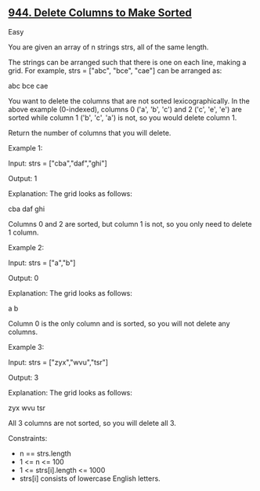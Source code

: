 ## [944. Delete Columns to Make Sorted](https://leetcode.com/problems/delete-columns-to-make-sorted/description/)

Easy

You are given an array of n strings strs, all of the same length.

The strings can be arranged such that there is one on each line, making a grid. For example, strs = ["abc", "bce", "cae"] can be arranged as:

abc
bce
cae

You want to delete the columns that are not sorted lexicographically. In the above example (0-indexed), columns 0 ('a', 'b', 'c') and 2 ('c', 'e', 'e') are sorted while column 1 ('b', 'c', 'a') is not, so you would delete column 1.

Return the number of columns that you will delete.

 
Example 1:

Input: strs = ["cba","daf","ghi"]

Output: 1

Explanation: The grid looks as follows:
  
  cba
  daf
  ghi

Columns 0 and 2 are sorted, but column 1 is not, so you only need to delete 1 column.

Example 2:

Input: strs = ["a","b"]

Output: 0

Explanation: The grid looks as follows:

  a
  b

Column 0 is the only column and is sorted, so you will not delete any columns.

Example 3:

Input: strs = ["zyx","wvu","tsr"]

Output: 3

Explanation: The grid looks as follows:
  
  zyx
  wvu
  tsr

All 3 columns are not sorted, so you will delete all 3.


Constraints:

- n == strs.length
- 1 <= n <= 100
- 1 <= strs[i].length <= 1000
- strs[i] consists of lowercase English letters.
